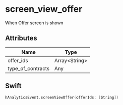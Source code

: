 # screen_view_offer
When Offer screen is shown

## Attributes

| Name      | Type |
| ----------- | ----------- |
| offer_ids      | Array&lt;String&gt;       |
| type_of_contracts      | Any       |

## Swift

```swift
hAnalyticsEvent.screenViewOffer(offerIds: [String])
```